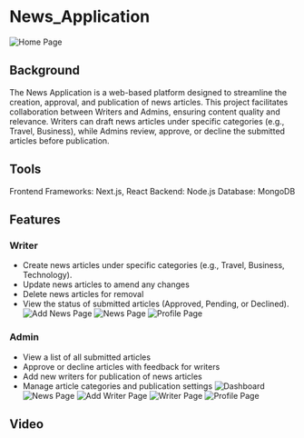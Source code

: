 # News_Application
![Home Page](https://github.com/user-attachments/assets/e454bdd1-62e6-4528-9dab-7132cc2d3528)


## Background
The News Application is a web-based platform designed to streamline the creation, approval, and publication of news articles. This project facilitates collaboration between Writers and Admins, ensuring content quality and relevance. Writers can draft news articles under specific categories (e.g., Travel, Business), while Admins review, approve, or decline the submitted articles before publication.


## Tools
Frontend Frameworks: Next.js, React
Backend: Node.js
Database: MongoDB


## Features
### Writer
- Create news articles under specific categories (e.g., Travel, Business, Technology).
- Update news articles to amend any changes
- Delete news articles for removal 
- View the status of submitted articles (Approved, Pending, or Declined).
![Add News Page](https://github.com/user-attachments/assets/b1d4229b-4774-4e04-97fd-a6e0b55939ba)
![News Page](https://github.com/user-attachments/assets/413086c7-f244-4ad9-a9f6-d027772b8fe5)
![Profile Page](https://github.com/user-attachments/assets/ed8f4670-0c11-4fdb-a7c9-dbd48e3fa0d0)



### Admin
- View a list of all submitted articles
- Approve or decline articles with feedback for writers
- Add new writers for publication of news articles
- Manage article categories and publication settings
![Dashboard](https://github.com/user-attachments/assets/b57f2065-ddcd-4f55-9e58-344203c3715c)
![News Page](https://github.com/user-attachments/assets/c449c133-80ae-4734-803b-e3fcb3310887)
![Add Writer Page](https://github.com/user-attachments/assets/28916551-a213-43fa-bde5-a59b44646d42)
![Writer Page](https://github.com/user-attachments/assets/e4856309-2db8-4ad8-8798-4348a9b89242)
![Profile Page](https://github.com/user-attachments/assets/2c51137d-62ee-4573-900a-17cc1c3da086)



## Video





